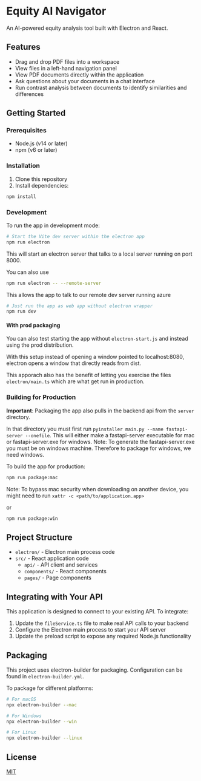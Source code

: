 # Equity AI Navigator

An AI-powered equity analysis tool built with Electron and React.

## Features

- Drag and drop PDF files into a workspace
- View files in a left-hand navigation panel
- View PDF documents directly within the application
- Ask questions about your documents in a chat interface
- Run contrast analysis between documents to identify similarities and differences

## Getting Started

### Prerequisites

- Node.js (v14 or later)
- npm (v6 or later)

### Installation

1. Clone this repository
2. Install dependencies:

```bash
npm install
```

### Development

To run the app in development mode:

```bash
# Start the Vite dev server within the electron app
npm run electron
```

This will start an electron server that talks to a local server running on port 8000.

You can also use

```bash
npm run electron -- --remote-server
```

This allows the app to talk to our remote dev server running azure

```bash
# Just run the app as web app without electron wrapper
npm run dev
```

#### With prod packaging

You can also test starting the app without `electron-start.js` and instead using the prod distribution.

With this setup instead of opening a window pointed to localhost:8080, electron opens a window that directly reads from dist.

This apporach also has the benefit of letting you exercise the files `electron/main.ts` which are what get run in production.

### Building for Production

**Important**: Packaging the app also pulls in the backend api from the `server` directory.

In that directory you must first run `pyinstaller main.py --name fastapi-server --onefile`. This will either make a fastapi-server executable for mac or fastapi-server.exe for windows. Note: To generate the fastapi-server.exe you must be on windows machine. Therefore to package for windows, we need windows.

To build the app for production:

```bash
npm run package:mac
```

Note: To bypass mac security when downloading on another device, you might need to run `xattr -c <path/to/application.app>`

or

```bash
npm run package:win
```

## Project Structure

- `electron/` - Electron main process code
- `src/` - React application code
  - `api/` - API client and services
  - `components/` - React components
  - `pages/` - Page components

## Integrating with Your API

This application is designed to connect to your existing API. To integrate:

1. Update the `fileService.ts` file to make real API calls to your backend
2. Configure the Electron main process to start your API server
3. Update the preload script to expose any required Node.js functionality

## Packaging

This project uses electron-builder for packaging. Configuration can be found in `electron-builder.yml`.

To package for different platforms:

```bash
# For macOS
npx electron-builder --mac

# For Windows
npx electron-builder --win

# For Linux
npx electron-builder --linux
```

## License

[MIT](LICENSE)

